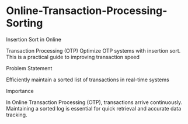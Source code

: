 # Online-Transaction-Processing-Sorting

Insertion Sort in Online 

Transaction Processing 
(OTP)
 Optimize OTP systems with insertion sort. This is a practical guide to 
improving transaction speed


Problem Statement

 Efficiently maintain a sorted list of 
transactions in real-time systems


 Importance
 
 In Online Transaction Processing 
(OTP), transactions arrive 
continuously.
 Maintaining a sorted log is essential 
for quick retrieval and accurate data 
tracking.
